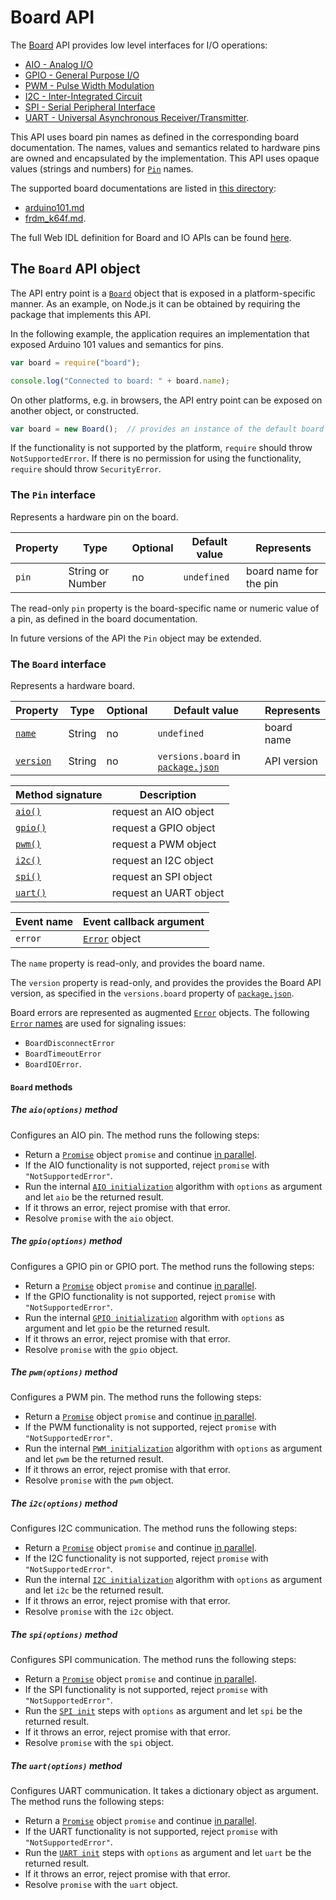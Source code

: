 Board API
=========

The [Board](#board) API provides low level interfaces for I/O operations:
  - [AIO - Analog I/O](./aio.md)
  - [GPIO - General Purpose I/O](./gpio.md)
  - [PWM - Pulse Width Modulation](./pwm.md)
  - [I2C - Inter-Integrated Circuit](./i2c.md)
  - [SPI - Serial Peripheral Interface](./spi.md)
  - [UART - Universal Asynchronous Receiver/Transmitter](./uart.md).

This API uses board pin names as defined in the corresponding board documentation.
The names, values and semantics related to hardware pins are owned and encapsulated by the implementation. This API uses opaque values (strings and numbers) for [`Pin`](#pin) names.

The supported board documentations are listed in [this directory](./):
- [arduino101.md](./arduino101.md)
- [frdm_k64f.md](./frdm_k64f.md).

The full Web IDL definition for Board and IO APIs can be found [here](./webidl.md).

The `Board` API object
----------------------
The API entry point is a [`Board`](./#board) object that is exposed in a platform-specific manner. As an example, on Node.js it can be obtained by requiring the package that implements this API.

In the following example, the application requires an implementation that exposed Arduino 101 values and semantics for pins.
```javascript
var board = require("board");

console.log("Connected to board: " + board.name);
```

On other platforms, e.g. in browsers, the API entry point can be exposed on another object, or constructed.
```javascript
var board = new Board();  // provides an instance of the default board
```

If the functionality is not supported by the platform, `require` should throw `NotSupportedError`. If there is no permission for using the functionality, `require` should throw `SecurityError`.

<a name="pin"></a>
### The `Pin` interface
Represents a hardware pin on the board.

| Property  | Type   | Optional | Default value | Represents |
| ---       | ---    | ---      | ---           | ---     |
| `pin`     | String or Number | no | `undefined`   | board name for the pin |

The read-only `pin` property is the board-specific name or numeric value of a pin, as defined in the board documentation.

In future versions of the API the `Pin` object may be extended.

<a name="board"></a>
### The `Board` interface
Represents a hardware board.

| Property          | Type   | Optional | Default value | Represents |
| ---               | ---    | ---      | ---           | ---        |
| [`name`](#name)   | String | no       | `undefined`   | board name |
| [`version`](#version) | String | no   | `versions.board` in [`package.json`](../package.json) | API version |

| Method signature  | Description            |
| ---               | ---                    |
| [`aio()`](#aio)   | request an AIO object  |
| [`gpio()`](#gpio) | request a GPIO object  |
| [`pwm()`](#pwm)   | request a PWM object   |
| [`i2c()`](#i2c)   | request an I2C object  |
| [`spi()`](#spi)   | request an SPI object  |
| [`uart()`](#uart) | request an UART object |

| Event name        | Event callback argument |
| --------------    | ----------------------- |
| `error`           | [`Error`](#error) object |

<a name="name"></a>
The `name` property is read-only, and provides the board name.

<a name="version"></a>
The `version` property is read-only, and provides the provides the Board API version, as specified in the `versions.board` property of [`package.json`](../package.json).

<a name="error"></a>
Board errors are represented as augmented [`Error`](https://nodejs.org/api/errors.html#errors_class_error) objects. The following [`Error` names](https://nodejs.org/api/errors.html) are used for signaling issues:
- `BoardDisconnectError`
- `BoardTimeoutError`
- `BoardIOError`.

#### `Board` methods

<a name="aio"></a>
##### The `aio(options)` method
Configures an AIO pin. The method runs the following steps:
- Return a [`Promise`](../README.md/#promise) object `promise` and continue [in parallel](https://html.spec.whatwg.org/#in-parallel).
- If the AIO functionality is not supported, reject `promise` with `"NotSupportedError"`.
- Run the internal [`AIO initialization`](./aio.md/#init) algorithm with `options` as argument and let `aio` be the returned result.
- If it throws an error, reject promise with that error.
- Resolve `promise` with the `aio` object.

<a name="gpio"></a>
##### The `gpio(options)` method
Configures a GPIO pin or GPIO port. The method runs the following steps:
- Return a [`Promise`](../README.md/#promise) object `promise` and continue [in parallel](https://html.spec.whatwg.org/#in-parallel).
- If the GPIO functionality is not supported, reject `promise` with `"NotSupportedError"`.
- Run the internal [`GPIO initialization`](./gpio.md/#init) algorithm with `options` as argument and let `gpio` be the returned result.
- If it throws an error, reject promise with that error.
- Resolve `promise` with the `gpio` object.

<a name="pwm"></a>
##### The `pwm(options)` method
Configures a PWM pin. The method runs the following steps:
- Return a [`Promise`](../README.md/#promise) object `promise` and continue [in parallel](https://html.spec.whatwg.org/#in-parallel).
- If the PWM functionality is not supported, reject `promise` with `"NotSupportedError"`.
- Run the internal [`PWM initialization`](./pwm.md/#init) algorithm with `options` as argument and let `pwm` be the returned result.
- If it throws an error, reject promise with that error.
- Resolve `promise` with the `pwm` object.

<a name="i2c"></a>
##### The `i2c(options)` method
Configures I2C communication. The method runs the following steps:
- Return a [`Promise`](../README.md/#promise) object `promise` and continue [in parallel](https://html.spec.whatwg.org/#in-parallel).
- If the I2C functionality is not supported, reject `promise` with `"NotSupportedError"`.
- Run the internal [`I2C initialization`](./i2c.md/#init) algorithm with `options` as argument and let `i2c` be the returned result.
- If it throws an error, reject promise with that error.
- Resolve `promise` with the `i2c` object.

<a name="spi"></a>
##### The `spi(options)` method
Configures SPI communication.
The method runs the following steps:
- Return a [`Promise`](../README.md/#promise) object `promise` and continue [in parallel](https://html.spec.whatwg.org/#in-parallel).
- If the SPI functionality is not supported, reject `promise` with `"NotSupportedError"`.
- Run the [`SPI init`](./spi.md/#init) steps with `options` as argument and let `spi` be the returned result.
- If it throws an error, reject promise with that error.
- Resolve `promise` with the `spi` object.

<a name="uart"></a>
##### The `uart(options)` method
Configures UART communication. It takes a dictionary object as argument.
The method runs the following steps:
- Return a [`Promise`](../README.md/#promise) object `promise` and continue [in parallel](https://html.spec.whatwg.org/#in-parallel).
- If the UART functionality is not supported, reject `promise` with `"NotSupportedError"`.
- Run the [`UART init`](./uart.md/#init) steps with `options` as argument and let `uart` be the returned result.
- If it throws an error, reject promise with that error.
- Resolve `promise` with the `uart` object.
